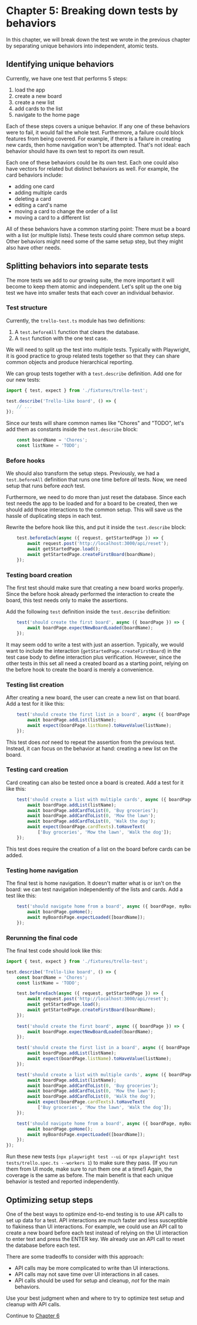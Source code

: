 # Chapter 5: Breaking down tests by behaviors

In this chapter,
we will break down the test we wrote in the previous chapter
by separating unique behaviors into independent, atomic tests.


## Identifying unique behaviors

Currently, we have one test that performs 5 steps:

1. load the app
2. create a new board
3. create a new list
4. add cards to the list
5. navigate to the home page

Each of these steps covers a unique behavior.
If any one of these behaviors were to fail, it would fail the whole test.
Furthermore, a failure could block features from being covered.
For example, if there is a failure in creating new cards,
then home navigation won't be attempted.
That's not ideal:
each behavior should have its own test to report its own result.

Each one of these behaviors could be its own test.
Each one could also have vectors for related but distinct behaviors as well.
For example, the card behaviors include:

* adding one card
* adding multiple cards
* deleting a card
* editing a card's name
* moving a card to change the order of a list
* moving a card to a different list

All of these behaviors have a common starting point:
There must be a board with a list (or multiple lists).
These tests could share common setup steps.
Other behaviors might need some of the same setup step,
but they might also have other needs.


## Splitting behaviors into separate tests

The more tests we add to our growing suite,
the more important it will become to keep them atomic and independent.
Let's split up the one big test we have into smaller tests
that each cover an individual behavior.


### Test structure

Currently, the `trello-test.ts` module has two definitions:

1. A `test.beforeAll` function that clears the database.
2. A `test` function with the one test case.

We will need to split up the test into multiple tests.
Typically with Playwright, it is good practice to group related tests together
so that they can share common objects and produce hierarchical reporting.

We can group tests together with a `test.describe` definition.
Add one for our new tests:

```typescript
import { test, expect } from './fixtures/trello-test';

test.describe('Trello-like board', () => {
    // ...
});
```

Since our tests will share common names like "Chores" and "TODO",
let's add them as constants inside the `test.describe` block:

```typescript
    const boardName = 'Chores';
    const listName = 'TODO';
```


### Before hooks

We should also transform the setup steps.
Previously, we had a `test.beforeAll` definition that runs one time before *all* tests.
Now, we need setup that runs before *each* test.

Furthermore, we need to do more than just reset the database.
Since each test needs the app to be loaded and for a board to be created,
then we should add those interactions to the common setup.
This will save us the hassle of duplicating steps in each test.

Rewrite the before hook like this, and put it inside the `test.describe` block:

```typescript
    test.beforeEach(async ({ request, getStartedPage }) => {
        await request.post('http://localhost:3000/api/reset');
        await getStartedPage.load();
        await getStartedPage.createFirstBoard(boardName);
    });
```


### Testing board creation

The first test should make sure that creating a new board works properly.
Since the before hook already performed the interaction to create the board,
this test needs only to make the assertions.

Add the following `test` definition inside the `test.describe` definition:

```typescript
    test('should create the first board', async ({ boardPage }) => {
        await boardPage.expectNewBoardLoaded(boardName);
    });
```

It may seem odd to write a test with just an assertion.
Typically, we would want to include the interaction (`getStartedPage.createFirstBoard`)
in the test case body to define interaction plus verification.
However, since the other tests in this set all need a created board as a starting point,
relying on the before hook to create the board is merely a convenience.


### Testing list creation

After creating a new board, the user can create a new list on that board.
Add a test for it like this:

```typescript
    test('should create the first list in a board', async ({ boardPage }) => {
        await boardPage.addList(listName);
        await expect(boardPage.listName).toHaveValue(listName);
    });
```

This test does *not* need to repeat the assertion from the previous test.
Instead, it can focus on the behavior at hand: creating a new list on the board.


### Testing card creation

Card creating can also be tested once a board is created.
Add a test for it like this:

```typescript
    test('should create a list with multiple cards', async ({ boardPage }) => {
        await boardPage.addList(listName);
        await boardPage.addCardToList(0, 'Buy groceries');
        await boardPage.addCardToList(0, 'Mow the lawn');
        await boardPage.addCardToList(0, 'Walk the dog');
        await expect(boardPage.cardTexts).toHaveText(
            ['Buy groceries', 'Mow the lawn', 'Walk the dog']);
    });
```

This test does require the creation of a list on the board before cards can be added.


### Testing home navigation

The final test is home navigation.
It doesn't matter what is or isn't on the board:
we can test navigation independently of the lists and cards.
Add a test like this:

```typescript
    test('should navigate home from a board', async ({ boardPage, myBoardsPage }) => {
        await boardPage.goHome();
        await myBoardsPage.expectLoaded([boardName]);
    });
```


### Rerunning the final code

The final test code should look like this:

```typescript
import { test, expect } from './fixtures/trello-test';

test.describe('Trello-like board', () => {
    const boardName = 'Chores';
    const listName = 'TODO';

    test.beforeEach(async ({ request, getStartedPage }) => {
        await request.post('http://localhost:3000/api/reset');
        await getStartedPage.load();
        await getStartedPage.createFirstBoard(boardName);
    });
    
    test('should create the first board', async ({ boardPage }) => {
        await boardPage.expectNewBoardLoaded(boardName);
    });

    test('should create the first list in a board', async ({ boardPage }) => {
        await boardPage.addList(listName);
        await expect(boardPage.listName).toHaveValue(listName);
    });

    test('should create a list with multiple cards', async ({ boardPage }) => {
        await boardPage.addList(listName);
        await boardPage.addCardToList(0, 'Buy groceries');
        await boardPage.addCardToList(0, 'Mow the lawn');
        await boardPage.addCardToList(0, 'Walk the dog');
        await expect(boardPage.cardTexts).toHaveText(
            ['Buy groceries', 'Mow the lawn', 'Walk the dog']);
    });

    test('should navigate home from a board', async ({ boardPage, myBoardsPage }) => {
        await boardPage.goHome();
        await myBoardsPage.expectLoaded([boardName]);
    });
});
```

Run these new tests (`npx playwright test --ui` or `npx playwright test tests/trello.spec.ts --workers 1`)
to make sure they pass.
(If you run them from UI mode, make sure to run them one at a time!)
Again, the coverage is the same as before.
The main benefit is that each unique behavior is tested and reported independently.


## Optimizing setup steps

One of the best ways to optimize end-to-end testing is to use API calls to set up data for a test.
API interactions are much faster and less susceptible to flakiness than UI interactions.
For example, we could use an API call to create a new board before each test
instead of relying on the UI interaction to enter text and press the ENTER key.
We already use an API call to reset the database before each test.

There are some tradeoffs to consider with this approach:

* API calls may be more complicated to write than UI interactions.
* API calls may not save time over UI interactions in all cases.
* API calls should be used for setup and cleanup, *not* for the main behaviors.

Use your best judgment when and where to try to optimize test setup and cleanup with API calls.

Continue to [Chapter 6](06-scaling-tests.md)